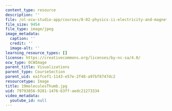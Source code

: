 ```yaml
---
content_type: resource
description: ''
file: /ol-ocw-studio-app/courses/8-02-physics-ii-electricity-and-magnetism-spring-2007/797938569281147663ffaedc21273334_19moleculesThumb.jpg
file_size: 9454
file_type: image/jpeg
image_metadata:
  caption: ''
  credit: ''
  image-alt: ''
learning_resource_types: []
license: https://creativecommons.org/licenses/by-nc-sa/4.0/
ocw_type: OCWImage
parent_title: Visualizations
parent_type: CourseSection
parent_uid: ea1fcef1-1143-e57e-2f48-a97bf8747dc2
resourcetype: Image
title: 19moleculesThumb.jpg
uid: 79793856-9281-1476-63ff-aedc21273334
video_metadata:
  youtube_id: null
---
```

